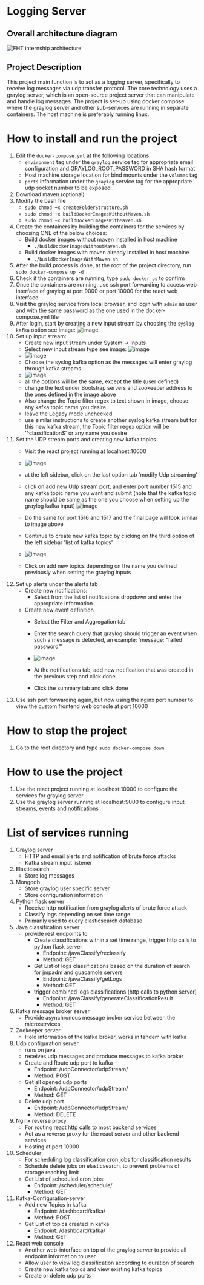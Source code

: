 # Logging Server

## Overall architecture diagram
![FHT internship architecture](https://user-images.githubusercontent.com/75064420/179473020-171f515c-9bd2-4314-b39d-ccf793e176e5.jpg)


## Project Description
This project main function is to act as a logging server, specifically to receive log messages via 
udp transfer protocol. The core technology uses a graylog server, which is an open-source project 
server that can manipulate and handle log messages. The project is set-up using docker compose 
where the graylog server and other sub-services are running in separate containers. The host machine
is preferably running linux.

# How to install and run the project
1. Edit the `docker-compose.yml` at the following locations:
    * `environment` tag under the `graylog`
service tag for appropriate email configuration and GRAYLOG_ROOT_PASSWORD in SHA hash format
    * Host machine storage location for bind mounts under the `volumes` tag
    * `ports` information under the `graylog` service tag for the appropriate udp socket number to be exposed
2. Download maven (optional)
3. Modify the bash file
    * `sudo chmod +x createFolderStructure.sh`
    * `sudo chmod +x buildDockerImagesWithoutMaven.sh`
    * `sudo chmod +x buildDockerImagesWithMaven.sh`
4. Create the containers by building the containers for the services by choosing ONE of the below choices:
    * Build docker images without maven installed in host machine
        * `./buildDockerImagesWithoutMaven.sh`
    * Build docker images with maven already installed in host machine
        * `./buildDockerImagesWithMaven.sh`
5. After the build process is done, at the root of the project directory, run `sudo docker-compose up -d`
6. Check if the containers are running, type `sudo docker ps` to confirm
7. Once the containers are running, use ssh port forwarding to access web interface of graylog at port 9000 or port 10000 for the react web interface
8. Visit the graylog service from local browser, and login with `admin` as user and with the
same password as the one used in the docker-compose.yml file
9. After login, start by creating a new input stream by choosing the `syslog kafka` option
see image: ![image](https://user-images.githubusercontent.com/75064420/174514501-6f905e32-6f00-4ac6-ab0b-e60cf9b09c92.png)
10. Set up input stream:
    * Create new input stream under System -> Inputs
    * Select new input stream type see image: ![image](https://user-images.githubusercontent.com/75064420/174514947-53904f1b-942f-4f6a-8351-7e3250534e02.png)
    * ![image](https://user-images.githubusercontent.com/75064420/178925282-7afbe4a4-d4e4-414b-9873-c7de95cda9f3.png)
    * Choose the syslog kafka option as the messages will enter graylog through kafka streams
    * ![image](https://user-images.githubusercontent.com/75064420/178925821-e0d4a259-aacf-4396-b6c7-aff51716db00.png)
    * all the options will be the same, except the title (user defined)
    * change the text under Bootstrap servers and zookeeper address to the ones defined in the image above
    * Also change the Topic filter regex to text shown in image, choose any kafka topic name you desire
    * leave the Legacy mode unchecked
    * use similar instructions to create another syslog kafka stream but for this new kafka stream, the Topic filter regex option will be '^classification$' or any name you desire
11. Set the UDP stream ports and creating new kafka topics
    * Visit the react project running at localhost:10000
    * ![image](https://user-images.githubusercontent.com/75064420/178927138-4866d78b-0b70-4ccc-be7a-c812b6a4c9d6.png)
    * at the left sidebar, click on the last option tab 'modify Udp streaming' 
    * click on add new Udp stream port, and enter port number 1515 and any kafka topic name you want and submit (note that the kafka topic name should be same as the one you choose when setting up the graylog kafka input)
    ![image](https://user-images.githubusercontent.com/75064420/179896418-61a09875-1684-460f-b72a-546881a66d7b.png)

    * Do the same for port 1516 and 1517 and the final page will look similar to image above
    * Continue to create new kafka topic by clicking on the third option of the left sidebar 'list of kafka topics'
    * ![image](https://user-images.githubusercontent.com/75064420/178928845-def5c591-a5ac-400a-8f6b-e1b7812b09a8.png)
    * Click on add new topics depending on the name you defined previously when setting the graylog inputs
12. Set up alerts under the alerts tab
    * Create new notifications:
        * Select from the list of notifications dropdown and enter the appropriate information
    * Create new event definition
        * Select the Filter and Aggregation tab
        * Enter the search query that graylog should trigger an event when such a message is detected, an example: 'message: "failed password"'
        * ![image](https://user-images.githubusercontent.com/75064420/178931651-69a4e757-fea8-41cd-b63d-ed87658a101e.png)

        * At the notifications tab, add new notification that was created in the previous step and click done
        * Click the summary tab and click done
13. Use ssh port forwarding again, but now using the nginx port number to view the custom frontend
web console at port 10000

# How to stop the project
1. Go to the root directory and type `sudo docker-compose down`

# How to use the project
1. Use the react project running at localhost:10000 to configure the services for graylog server
2. Use the graylog server running at localhost:9000 to configure input streams, events and notifications

# List of services running
1. Graylog server
    * HTTP and email alerts and notification of brute force attacks
    * Kafka stream input listener
2. Elasticsearch
    * Store log messages
4. Mongodb
    * Store graylog user specific server
    * Store configuration information
5. Python flask server
    * Receive http notification from graylog alerts of brute force attack
    * Classify logs depending on set time range
    * Primarily used to query elasticsearch database
6. Java classification server
    * provide rest endpoints to
        * Create classifications within a set time range, trigger http calls to python flask server
            * Endpoint: /javaClassify/reclassify
            * Method: GET
        * Get List of logs classifications based on the duration of search for jmpadm and guacamole servers
            * Endpoint: /javaClassify/getLogs
            * Method: GET
        * trigger combined logs classifications (http calls to python server)
            * Endpoint: /javaClassify/generateClassificationResult
            * Method: GET
7. Kafka message broker server
    * Provide asynchronous message broker service between the microservices
8. Zookeeper server
    * Hold information of the kafka broker, works in tandem with kafka
9. Udp configuration server
    * runs on java
    * receives udp messages and produce messages to kafka broker
    * Create and Route udp port to kafka
        * Endpoint: /udpConnector/udpStream/
        * Method: POST
    * Get all opened udp ports
        * Endpoint: /udpConnector/udpStream/
        * Method: GET
    * Delete udp port
        * Endpoint: /udpConnector/udpStream/
        * Method: DELETE
10. Nginx reverse proxy
    * For routing react http calls to most backend services
    * Act as a reverse proxy for the react server and other backend services
    * Hosting at port 10000
11. Scheduler
    * For scheduling log classification cron jobs for classification results
    * Schedule delete jobs on elasticsearch, to prevent problems of storage reaching limit
    * Get List of scheduled cron jobs:
        * Endpoint: /scheduler/schedule/
        * Method: GET
12. Kafka-Configuration-server
    * Add new Topics in kafka
        * Endpoint: /dashboard/kafka/
        * Method: POST
    * Get List of topics created in kafka
        * Endpoint: /dashboard/kafka/ 
        * Method: GET
13. React web console
    * Another web-interface on top of the graylog server to provide all endpoint information to user
    * Allow user to view log classification according to duration of search
    * Create new kafka topics and view existing kafka topics
    * Create or delete udp ports
